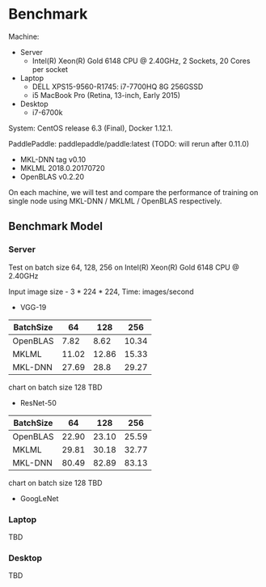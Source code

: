 # Benchmark

Machine:

- Server
 	- Intel(R) Xeon(R) Gold 6148 CPU @ 2.40GHz, 2 Sockets, 20 Cores per socket
- Laptop
 	- DELL XPS15-9560-R1745: i7-7700HQ 8G 256GSSD
 	- i5 MacBook Pro (Retina, 13-inch, Early 2015)
- Desktop
 	- i7-6700k

System: CentOS release 6.3 (Final), Docker 1.12.1.

PaddlePaddle: paddlepaddle/paddle:latest (TODO: will rerun after 0.11.0)

- MKL-DNN tag v0.10
- MKLML 2018.0.20170720
- OpenBLAS v0.2.20
	 
On each machine, we will test and compare the performance of training on single node using MKL-DNN / MKLML / OpenBLAS respectively.

## Benchmark Model

### Server
Test on batch size 64, 128, 256 on Intel(R) Xeon(R) Gold 6148 CPU @ 2.40GHz

Input image size - 3 * 224 * 224, Time: images/second

- VGG-19

| BatchSize    | 64    | 128  | 256     |
|--------------|-------| -----| --------|
| OpenBLAS     | 7.82  | 8.62  | 10.34  | 
| MKLML        | 11.02 | 12.86 | 15.33  |
| MKL-DNN      | 27.69 | 28.8 | 29.27  |


chart on batch size 128
TBD

 - ResNet-50

| BatchSize    | 64    | 128   | 256    |
|--------------|-------| ------| -------|
| OpenBLAS     | 22.90 | 23.10 | 25.59  | 
| MKLML        | 29.81 | 30.18 | 32.77  |
| MKL-DNN      | 80.49 | 82.89 | 83.13  |


chart on batch size 128
TBD

 - GoogLeNet

### Laptop
TBD
### Desktop
TBD
